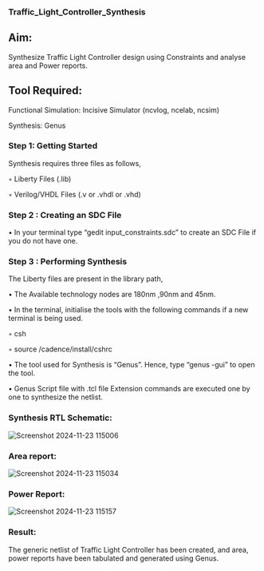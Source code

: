 ### Traffic_Light_Controller_Synthesis

## Aim:

Synthesize Traffic Light Controller design using Constraints and analyse area and Power reports.

## Tool Required:

Functional Simulation: Incisive Simulator (ncvlog, ncelab, ncsim)

Synthesis: Genus

### Step 1: Getting Started

Synthesis requires three files as follows,

◦ Liberty Files (.lib)

◦ Verilog/VHDL Files (.v or .vhdl or .vhd)

### Step 2 : Creating an SDC File

•	In your terminal type “gedit input_constraints.sdc” to create an SDC File if you do not have one.

### Step 3 : Performing Synthesis

The Liberty files are present in the library path,

• The Available technology nodes are 180nm ,90nm and 45nm.

• In the terminal, initialise the tools with the following commands if a new terminal is being used.

◦ csh

◦ source /cadence/install/cshrc

• The tool used for Synthesis is “Genus”. Hence, type “genus -gui” to open the tool.

• Genus Script file with .tcl file Extension commands are executed one by one to synthesize the netlist.

### Synthesis RTL Schematic:

![Screenshot 2024-11-23 115006](https://github.com/user-attachments/assets/c33e7a40-7a76-4b61-9d5f-1e7ef94987d0)


### Area report:

![Screenshot 2024-11-23 115034](https://github.com/user-attachments/assets/b1ee8262-b156-4933-a645-9d6827a0236c)


### Power Report:
![Screenshot 2024-11-23 115157](https://github.com/user-attachments/assets/8dfc3fc1-673a-4637-ab94-5725f3e4f681)



### Result:

The generic netlist of Traffic Light Controller has been created, and area, power reports have been tabulated and generated using Genus.
